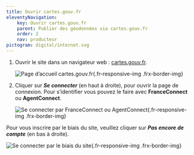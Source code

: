 ```yaml
---
title: Ouvrir cartes.gouv.fr
eleventyNavigation:
    key: Ouvrir cartes.gouv.fr
    parent: Publier des géodonnées via cartes.gouv.fr
    order: 2
    nav: producteur
pictogram: digital/internet.svg
---
```


1. Ouvrir le site dans un navigateur web&nbsp;: <a href="https://cartes.gouv.fr" target="_blank" rel="noopener noreferrer" title="cartes.gouv.fr - ouvre une nouvelle fenêtre">cartes.gouv.fr</a>.
    <div class="fr-container">
      <div class="fr-grid-row fr-grid-row--gutters fr-grid-row--center">

    ![Page d’accueil cartes.gouv.fr](/img/tutoriels/decouverte/1_accueil.png){.fr-responsive-img .frx-border-img}
      </div>
    </div>

2. Cliquer sur **_Se connecter_** (en haut à droite), pour ouvrir la page de connexion. Pour s’identifier vous pouvez le faire avec **FranceConnect** ou **AgentConnect**.
    <div class="fr-container">
      <div class="fr-grid-row fr-grid-row--center">

    ![Se connecter par FranceConnect ou AgentConnect](/img/tutoriels/decouverte/1_franceconnect.png){.fr-responsive-img .frx-border-img}
      </div>
    </div>

Pour vous inscrire par le biais du site, veuillez cliquer sur **_Pas encore de compte_** (en bas à droite).

<div class="fr-container">
  <div class="fr-grid-row fr-grid-row--gutters fr-grid-row--center">

![Se connecter par le biais du site](/img/tutoriels/decouverte/1_identifiant.png){.fr-responsive-img .frx-border-img}

  </div>
</div>
